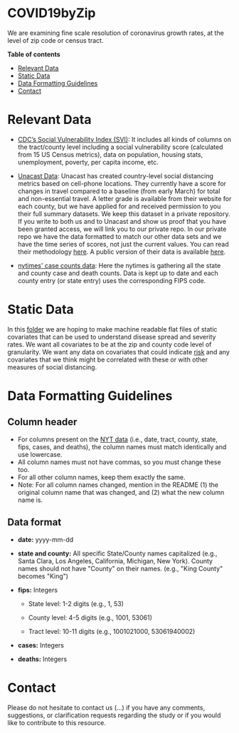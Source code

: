 # COVID19byZip

We are examining fine scale resolution of coronavirus growth rates, at the level of zip code or census tract.


**Table of contents**

* [Relevant Data](#relevant-data)
* [Static Data](#static-data)
* [Data Formatting Guidelines](#data-formatting-guidelines)
* [Contact](#contact)


# Relevant Data

* [CDC’s Social Vulnerability Index (SVI)](https://nation.maps.arcgis.com/home/item.html?id=425652f366d34c8ca33e6b014a304054): It includes all kinds of columns on the tract/county level including a social vulnerability score (calculated from 15 US Census metrics), data on population, housing stats, unemployment, poverty, per capita income, etc.



* [Unacast Data](https://www.unacast.com/post/the-unacast-social-distancing-scoreboard): Unacast has created country-level social distancing metrics based on cell-phone locations. They currently have a score for changes in travel compared to a baseline (from early March) for total and non-essential travel. A letter grade is available from their website for each county, but we have applied for and received permission to you their full summary datasets. We keep this dataset in a private repository. If you write to both us and to Unacast and show us proof that you have been granted access, we will link you to our private repo. In our private repo we have the data formatted to match our other data sets and we have the time series of scores, not just the current values. You can read their methodology [here](https://www.unacast.com/post/the-unacast-social-distancing-scoreboard). A public version of their data is available [here](https://coronavirus-resources.esri.com/datasets/unacast-social-distancing-latest-available/data?geometry=122.446%2C29.346%2C-7.632%2C67.392).

* [nytimes' case counts data](https://github.com/nytimes/covid-19-data): Here the nytimes is gathering all the state and county case and death counts. Data is kept up to date and each county entry (or state entry) uses the corresponding FIPS code.

# Static Data

In this [folder](https://github.com/Big-Bio/COVID19byZip/tree/master/StaticData) we are hoping to make machine readable flat files of static covariates that can be used to understand disease spread and severity rates. We want all covariates to be at the zip and county code level of granularity.  We want any data on covariates that could indicate [risk](https://www.cdc.gov/coronavirus/2019-ncov/need-extra-precautions/people-at-higher-risk.html) and any covariates that we think might be correlated with these or with other measures of social distancing.

# Data Formatting Guidelines


## Column header

* For columns present on the [NYT data](https://github.com/nytimes/covid-19-data) (i.e.,  date, tract, county, state, fips, cases, and deaths), the column names must match identically and use lowercase.
* All column names must not have commas, so you must change these too.
* For all other column names, keep them exactly the same.
* Note: For all column names changed, mention in the README (1) the original column name that was changed, and (2) what the new column name is.


## Data format

* **date:** yyyy-mm-dd

* **state and county:** All specific State/County names capitalized (e.g., Santa Clara, Los Angeles, California, Michigan, New York). County names should not have &quot;County&quot; on their names. (e.g., &quot;King County&quot; becomes &quot;King&quot;)

* **fips:** Integers

  * State level: 1-2 digits (e.g., 1, 53)

  * County level: 4-5 digits (e.g., 1001, 53061)

  * Tract level: 10-11 digits (e.g., 1001021000, 53061940002)


* **cases:** Integers

* **deaths:** Integers

# Contact

Please do not hesitate to contact us (...) if you have any comments, suggestions, or clarification requests regarding the study or if you would like to contribute to this resource.
